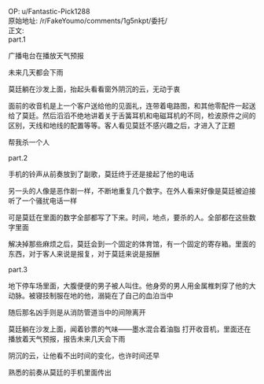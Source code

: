 
OP: u/Fantastic-Pick1288  
原始地址: /r/FakeYoumo/comments/1g5nkpt/委托/  
正文:  
part.1

广播电台在播放天气预报

未来几天都会下雨

莫廷躺在沙发上面，抬起头看看窗外阴沉的云，无动于衷

面前的收音机是上一个客户送给他的见面礼，连带着电路图，和其他零配件一起送给了莫廷。然后滔滔不绝地讲着关于舌簧耳机和电磁耳机的不同，检波原件之间的区别，天线和地线的配置等等。客人看见莫廷不感兴趣之后，才进入了正题

帮我杀一个人

part.2

手机的铃声从前奏放到了副歌，莫廷终于还是接起了他的电话

另一头的人像是恶作剧一样，不断地重复几个数字。在外人看来好像是莫廷被迫接听了一个骚扰电话一样

可是莫廷在里面的数字全部都写了下来。时间，地点，要杀的人。全部都在这些数字里面

解决掉那些麻烦之后，莫廷会到一个固定的体育馆，有一个固定的寄存箱。里面的东西，对于客人来说是报复，对于莫廷来说是报酬

part.3

地下停车场里面，大腹便便的男子被人叫住。他身旁的男人用金属椎刺穿了他的大动脉。被寝技制服在地的他，溺毙在了自己的血泊当中

随后那名凶手则是从消防管道当中的间隙离开

莫廷躺在沙发上面，闻着钞票的气味——墨水混合着油脂
打开收音机，里面还在播放着天气预报，报告未来几天会下雨

阴沉的云，让他看不出时间的变化，也许时间还早

熟悉的前奏从莫廷的手机里面传出

